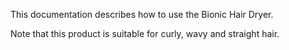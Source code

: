 This documentation describes how to use the Bionic Hair Dryer.

Note that this product is suitable for curly, wavy and straight hair.
